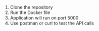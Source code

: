 1. Clone the repository
2. Run the Docker file
3. Application will run on port 5000
4. Use postman or curl to test the API calls
